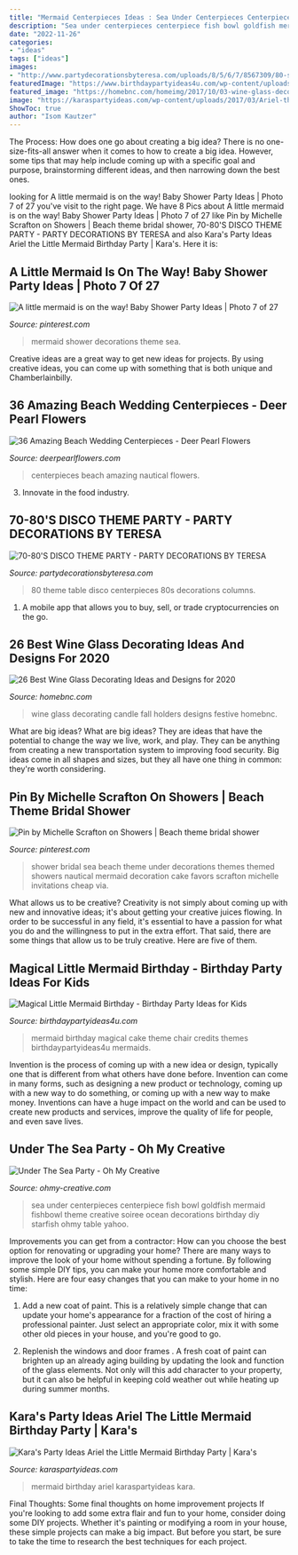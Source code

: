 ```yaml
---
title: "Mermaid Centerpieces Ideas : Sea Under Centerpieces Centerpiece Fish Bowl Goldfish Mermaid Fishbowl Theme Creative Soiree Ocean Decorations Birthday Diy Starfish Ohmy Table Yahoo"
description: "Sea under centerpieces centerpiece fish bowl goldfish mermaid fishbowl theme creative soiree ocean decorations birthday diy starfish ohmy table yahoo"
date: "2022-11-26"
categories:
- "ideas"
tags: ["ideas"]
images:
- "http://www.partydecorationsbyteresa.com/uploads/8/5/6/7/8567309/80-s-theme-party_orig.jpg"
featuredImage: "https://www.birthdaypartyideas4u.com/wp-content/uploads/2017/02/Magical-Little-Mermaid-Birthday-Blue-Cake-600x583.jpg"
featured_image: "https://homebnc.com/homeimg/2017/10/03-wine-glass-decorating-ideas-homebnc.jpg"
image: "https://karaspartyideas.com/wp-content/uploads/2017/03/Ariel-the-Little-Mermaid-Birthday-Party-via-Karas-Party-Ideas-KarasPartyIdeas.com3_.jpeg"
ShowToc: true
author: "Isom Kautzer"
---
```



The Process: How does one go about creating a big idea?
There is no one-size-fits-all answer when it comes to how to create a big idea. However, some tips that may help include coming up with a specific goal and purpose, brainstorming different ideas, and then narrowing down the best ones.

	

		
looking for A little mermaid is on the way! Baby Shower Party Ideas | Photo 7 of 27 you've visit to the right page. We have 8 Pics about A little mermaid is on the way! Baby Shower Party Ideas | Photo 7 of 27 like Pin by Michelle Scrafton on Showers | Beach theme bridal shower, 70-80&#039;S DISCO THEME PARTY - PARTY DECORATIONS BY TERESA and also Kara&#039;s Party Ideas Ariel the Little Mermaid Birthday Party | Kara&#039;s. Here it is:
		
    
## A Little Mermaid Is On The Way! Baby Shower Party Ideas | Photo 7 Of 27

<img loading=lazy src="https://i.pinimg.com/originals/72/8d/b6/728db6083463e46b03bdf7c5e600a721.jpg" onerror="this.onerror=null;this.src='https://tse1.mm.bing.net/th?id=OIP.4WjU20UK9LxXWMIhxPRTNwHaJ4&amp;pid=15.1';" alt="A little mermaid is on the way! Baby Shower Party Ideas | Photo 7 of 27">

_Source: pinterest.com_

>mermaid shower decorations theme sea. 

	

Creative ideas are a great way to get new ideas for projects. By using creative ideas, you can come up with something that is both unique and Chamberlainbilly.

    
## 36 Amazing Beach Wedding Centerpieces - Deer Pearl Flowers

<img loading=lazy src="https://www.deerpearlflowers.com/wp-content/uploads/2015/04/Beach-Wedding-Ideas-Nautical-Wedding-Centerpieces.jpg" onerror="this.onerror=null;this.src='https://tse1.mm.bing.net/th?id=OIP.gMMIXNCAdxjcIOXIMgHCZgHaLH&amp;pid=15.1';" alt="36 Amazing Beach Wedding Centerpieces - Deer Pearl Flowers">

_Source: deerpearlflowers.com_

>centerpieces beach amazing nautical flowers. 

	

3. Innovate in the food industry. 

    
## 70-80&#039;S DISCO THEME PARTY - PARTY DECORATIONS BY TERESA

<img loading=lazy src="http://www.partydecorationsbyteresa.com/uploads/8/5/6/7/8567309/80-s-theme-party_orig.jpg" onerror="this.onerror=null;this.src='https://tse3.mm.bing.net/th?id=OIP.Hb-yAnBuEmkiJDWQdBofQgHaJ4&amp;pid=15.1';" alt="70-80&#039;S DISCO THEME PARTY - PARTY DECORATIONS BY TERESA">

_Source: partydecorationsbyteresa.com_

>80 theme table disco centerpieces 80s decorations columns. 

	

1. A mobile app that allows you to buy, sell, or trade cryptocurrencies on the go.

    
## 26 Best Wine Glass Decorating Ideas And Designs For 2020

<img loading=lazy src="https://homebnc.com/homeimg/2017/10/03-wine-glass-decorating-ideas-homebnc.jpg" onerror="this.onerror=null;this.src='https://tse4.mm.bing.net/th?id=OIP.MuWzYjY-f5uLRO_5FoaNzAHaLH&amp;pid=15.1';" alt="26 Best Wine Glass Decorating Ideas and Designs for 2020">

_Source: homebnc.com_

>wine glass decorating candle fall holders designs festive homebnc. 

	

What are big ideas?
What are big ideas? They are ideas that have the potential to change the way we live, work, and play. They can be anything from creating a new transportation system to improving food security. Big ideas come in all shapes and sizes, but they all have one thing in common: they're worth considering.

    
## Pin By Michelle Scrafton On Showers | Beach Theme Bridal Shower

<img loading=lazy src="https://i.pinimg.com/736x/6c/45/da/6c45daaa645af5895d56c52f377e4809--sea-wedding-theme-power-shower.jpg" onerror="this.onerror=null;this.src='https://tse4.mm.bing.net/th?id=OIP.f5N16oVnM1_XJyvimmAzNAHaJ3&amp;pid=15.1';" alt="Pin by Michelle Scrafton on Showers | Beach theme bridal shower">

_Source: pinterest.com_

>shower bridal sea beach theme under decorations themes themed showers nautical mermaid decoration cake favors scrafton michelle invitations cheap via. 

	

What allows us to be creative?
Creativity is not simply about coming up with new and innovative ideas; it's about getting your creative juices flowing. In order to be successful in any field, it's essential to have a passion for what you do and the willingness to put in the extra effort. That said, there are some things that allow us to be truly creative. Here are five of them.

    
## Magical Little Mermaid Birthday - Birthday Party Ideas For Kids

<img loading=lazy src="https://www.birthdaypartyideas4u.com/wp-content/uploads/2017/02/Magical-Little-Mermaid-Birthday-Blue-Cake-600x583.jpg" onerror="this.onerror=null;this.src='https://tse1.mm.bing.net/th?id=OIP.kiE0DFj8we3upF80y4nicQHaHM&amp;pid=15.1';" alt="Magical Little Mermaid Birthday - Birthday Party Ideas for Kids">

_Source: birthdaypartyideas4u.com_

>mermaid birthday magical cake theme chair credits themes birthdaypartyideas4u mermaids. 

	

Invention is the process of coming up with a new idea or design, typically one that is different from what others have done before. Invention can come in many forms, such as designing a new product or technology, coming up with a new way to do something, or coming up with a new way to make money. Inventions can have a huge impact on the world and can be used to create new products and services, improve the quality of life for people, and even save lives.

    
## Under The Sea Party - Oh My Creative

<img loading=lazy src="https://i0.wp.com/www.ohmy-creative.com/wp-content/uploads/2010/02/Under-The-Sea-Fish-Bowl-Centerpiece.jpg" onerror="this.onerror=null;this.src='https://tse3.mm.bing.net/th?id=OIP.vfwp4_27e7C4-03vRQ9BBgHaJ7&amp;pid=15.1';" alt="Under The Sea Party - Oh My Creative">

_Source: ohmy-creative.com_

>sea under centerpieces centerpiece fish bowl goldfish mermaid fishbowl theme creative soiree ocean decorations birthday diy starfish ohmy table yahoo. 

	

Improvements you can get from a contractor: How can you choose the best option for renovating or upgrading your home?
There are many ways to improve the look of your home without spending a fortune. By following some simple DIY tips, you can make your home more comfortable and stylish. Here are four easy changes that you can make to your home in no time:
1. Add a new coat of paint. This is a relatively simple change that can update your home's appearance for a fraction of the cost of hiring a professional painter. Just select an appropriate color, mix it with some other old pieces in your house, and you're good to go.

2. Replenish the windows and door frames . A fresh coat of paint can brighten up an already aging building by updating the look and function of the glass elements. Not only will this add character to your property, but it can also be helpful in keeping cold weather out while heating up during summer months.


    
## Kara&#039;s Party Ideas Ariel The Little Mermaid Birthday Party | Kara&#039;s

<img loading=lazy src="https://karaspartyideas.com/wp-content/uploads/2017/03/Ariel-the-Little-Mermaid-Birthday-Party-via-Karas-Party-Ideas-KarasPartyIdeas.com3_.jpeg" onerror="this.onerror=null;this.src='https://tse2.mm.bing.net/th?id=OIP.6oMF0bF7y1q2oiA8HvdN6wHaLH&amp;pid=15.1';" alt="Kara&#039;s Party Ideas Ariel the Little Mermaid Birthday Party | Kara&#039;s">

_Source: karaspartyideas.com_

>mermaid birthday ariel karaspartyideas kara. 

	

Final Thoughts: Some final thoughts on home improvement projects
If you're looking to add some extra flair and fun to your home, consider doing some DIY projects. Whether it's painting or modifying a room in your house, these simple projects can make a big impact. But before you start, be sure to take the time to research the best techniques for each project.

